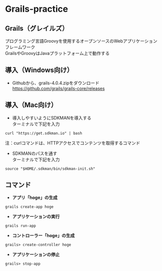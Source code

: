 # Grails-practice

## Grails（グレイルズ）

プログラミング言語Groovyを使用するオープンソースのWebアプリケーションフレームワーク<br>
GrailsやGroovyはJavaプラットフォーム上で動作する

## 導入（Windows向け）

* Githubから、grails-4.0.4.zipをダウンロード<br>
https://github.com/grails/grails-core/releases

## 導入（Mac向け）

* 導入しやすいようにSDKMANを導入する<br>
ターミナルで下記を入力
```
curl "https://get.sdkman.io" | bash
```
注：curlコマンドは、HTTPアクセスでコンテンツを取得するコマンド<br>
* SDKMANのパスを通す<br>
ターミナルで下記を入力
```
source "$HOME/.sdkman/bin/sdkman-init.sh"
```



## コマンド

* **アプリ「hoge」の生成**
```
grails create-app hoge
```

* **アプリケーションの実行**
```
grails run-app
```
* **コントローラー「hoge」の生成**
```
grails> create-controller hoge
```
* **アプリケーションの停止**
```
grails> stop-app
```

